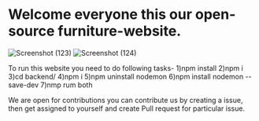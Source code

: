 ﻿# Welcome everyone this our open-source furniture-website.
![Screenshot (123)](https://user-images.githubusercontent.com/108757431/223523858-1d5ababb-e6fc-49b5-9c73-5c640309310f.png)
![Screenshot (124)](https://user-images.githubusercontent.com/108757431/223523951-10998606-12ee-4c49-8aab-a6797a788db1.png)

To run this website you need to do following tasks- 
   1)npm install 
   2)npm i
   3)cd backend/
   4)npm i
   5)npm uninstall nodemon
   6)npm install nodemon --save-dev
   7)nmp rum both
   
We are open for contributions you can contribute us by creating a issue, then get assigned  to yourself and create Pull request for particular issue.
